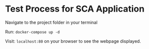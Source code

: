 # Test Process for SCA Application

Navigate to the project folder in your terminal 

Run: `docker-compose up -d`

Visit: `localhost:80` on your browser to see the webpage displayed.

